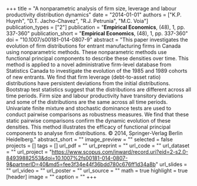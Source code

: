 +++
title = "A nonparametric analysis of firm size, leverage and labour productivity distribution dynamics"
date = "2014-01-01"
authors = ["K.P. Huynh", "D.T. Jacho-Chavez", "R.J. Petrunia", "M.C. Voia"]
publication_types = ["2"]
publication = "**Empirical Economics**, (48), 1, pp. 337-360"
publication_short = "**Empirical Economics**, (48), 1, pp. 337-360"
doi = "10.1007/s00181-014-0807-9"
abstract = "This paper investigates the evolution of firm distributions for entrant manufacturing firms in Canada using nonparametric methods. These nonparametric methods use functional principal components to describe these densities over time. This method is applied to a novel administrative firm-level database from Statistics Canada to investigate the evolution of the 1985 and 1989 cohorts of new entrants. We find that firm leverage (debt-to-asset ratio) distributions have persistent deviations from the initial distributions. Bootstrap test statistics suggest that the distributions are different across all time periods. Firm size and labour productivity have transitory deviations and some of the distributions are the same across all time periods. Univariate finite mixture and stochastic dominance tests are used to conduct pairwise comparisons as robustness measures. We find that these static pairwise comparisons confirm the dynamic evolution of these densities. This method illustrates the efficacy of functional principal components to analyse firm distributions. © 2014, Springer-Verlag Berlin Heidelberg."
abstract_short = ""
image_preview = ""
selected = false
projects = []
tags = []
url_pdf = ""
url_preprint = ""
url_code = ""
url_dataset = ""
url_project = "https://www.scopus.com/inward/record.uri?eid=2-s2.0-84939882553&doi=10.1007%2fs00181-014-0807-9&partnerID=40&md5=fee3f34e44f36bdd780c676ff1d34a8b"
url_slides = ""
url_video = ""
url_poster = ""
url_source = ""
math = true
highlight = true
[header]
image = ""
caption = ""
+++

